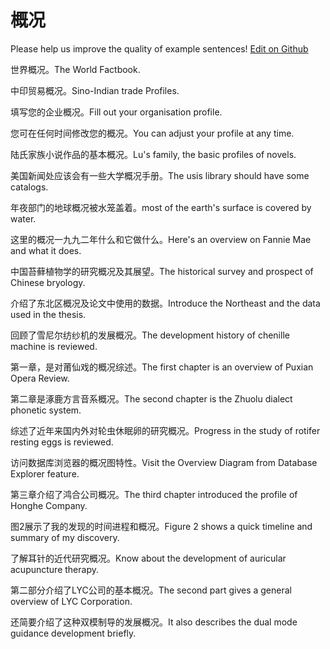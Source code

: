 # 概况

Please help us improve the quality of example sentences! [Edit on Github](https://github.com/jiyushe/jiyu-example-sentence-source/blob/main/chinese/gaikuang.md)

<p><span class="chinese">世界概况。</span><span class="english">The World Factbook.</span></p>

<p><span class="chinese">中印贸易概况。</span><span class="english">Sino-Indian trade Profiles.</span></p>

<p><span class="chinese">填写您的企业概况。</span><span class="english">Fill out your organisation profile.</span></p>

<p><span class="chinese">您可在任何时间修改您的概况。</span><span class="english">You can adjust your profile at any time.</span></p>

<p><span class="chinese">陆氏家族小说作品的基本概况。</span><span class="english">Lu's family, the basic profiles of novels.</span></p>

<p><span class="chinese">美国新闻处应该会有一些大学概况手册。</span><span class="english">The usis library should have some catalogs.</span></p>

<p><span class="chinese">年夜部门的地球概况被水笼盖着。</span><span class="english">most of the earth's surface is covered by water.</span></p>

<p><span class="chinese">这里的概况一九九二年什么和它做什么。</span><span class="english">Here's an overview on Fannie Mae and what it does.</span></p>

<p><span class="chinese">中国苔藓植物学的研究概况及其展望。</span><span class="english">The historical survey and prospect of Chinese bryology.</span></p>

<p><span class="chinese">介绍了东北区概况及论文中使用的数据。</span><span class="english">Introduce the Northeast and the data used in the thesis.</span></p>

<p><span class="chinese">回顾了雪尼尔纺纱机的发展概况。</span><span class="english">The development history of chenille machine is reviewed.</span></p>

<p><span class="chinese">第一章，是对莆仙戏的概况综述。</span><span class="english">The first chapter is an overview of Puxian Opera Review.</span></p>

<p><span class="chinese">第二章是涿鹿方言音系概况。</span><span class="english">The second chapter is the Zhuolu dialect phonetic system.</span></p>

<p><span class="chinese">综述了近年来国内外对轮虫休眠卵的研究概况。</span><span class="english">Progress in the study of rotifer resting eggs is reviewed.</span></p>

<p><span class="chinese">访问数据库浏览器的概况图特性。</span><span class="english">Visit the Overview Diagram from Database Explorer feature.</span></p>

<p><span class="chinese">第三章介绍了鸿合公司概况。</span><span class="english">The third chapter introduced the profile of Honghe Company.</span></p>

<p><span class="chinese">图2展示了我的发现的时间进程和概况。</span><span class="english">Figure 2 shows a quick timeline and summary of my discovery.</span></p>

<p><span class="chinese">了解耳针的近代研究概况。</span><span class="english">Know about the development of auricular acupuncture therapy.</span></p>

<p><span class="chinese">第二部分介绍了LYC公司的基本概况。</span><span class="english">The second part gives a general overview of LYC Corporation.</span></p>

<p><span class="chinese">还简要介绍了这种双模制导的发展概况。</span><span class="english">It also describes the dual mode guidance development briefly.</span></p>

